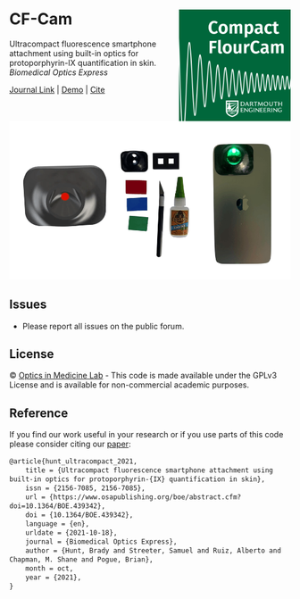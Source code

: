 CF-Cam <img src="assets/cf-cam-app-icon.png" width="200px" align="right" />
===========
Ultracompact fluorescence smartphone attachment using built-in optics for protoporphyrin-IX quantification in skin.
*Biomedical Optics Express*

[Journal Link](https://doi.org/10.1364/BOE.439342) | [Demo](https://doi.org/10.6084/m9.figshare.15104967.v1) | [Cite](#reference) 

![Attachment Animation](assets/attachment.gif)

## Issues
- Please report all issues on the public forum.

## License
© [Optics in Medicine Lab](https://sites.dartmouth.edu/optmed/) - This code is made available under the GPLv3 License and is available for non-commercial academic purposes. 

## Reference
If you find our work useful in your research or if you use parts of this code please consider citing our [paper](https://doi.org/10.1364/BOE.439342):
```
@article{hunt_ultracompact_2021,
	title = {Ultracompact fluorescence smartphone attachment using built-in optics for protoporphyrin-{IX} quantification in skin},
	issn = {2156-7085, 2156-7085},
	url = {https://www.osapublishing.org/boe/abstract.cfm?doi=10.1364/BOE.439342},
	doi = {10.1364/BOE.439342},
	language = {en},
	urldate = {2021-10-18},
	journal = {Biomedical Optics Express},
	author = {Hunt, Brady and Streeter, Samuel and Ruiz, Alberto and Chapman, M. Shane and Pogue, Brian},
	month = oct,
	year = {2021},
}
```
